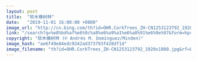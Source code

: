 ```yaml
---
layout: post
title:  "软木橡树林"
date:   "2019-11-01 16:00:00 +0800"
image_url: "http://cn.bing.com/th?id=OHR.CorkTrees_ZH-CN1253123792_1920x1080.jpg&rf=LaDigue_1920x1080.jpg&pid=hp"
link: "/search?q=%e8%bd%af%e6%9c%a8%e6%a9%a1%e6%a0%91%e6%9e%97&form=hpcapt&mkt=zh-cn"
copyright: "软木橡树林 (© Andrés M. Domínguez/Minden)"
image_hash: "ae6f49e84edc9242ad373793f428df1d"
image_filename: "th?id=OHR.CorkTrees_ZH-CN1253123792_1920x1080.jpg&rf=LaDigue_1920x1080.jpg&pid=hp"
---
```

